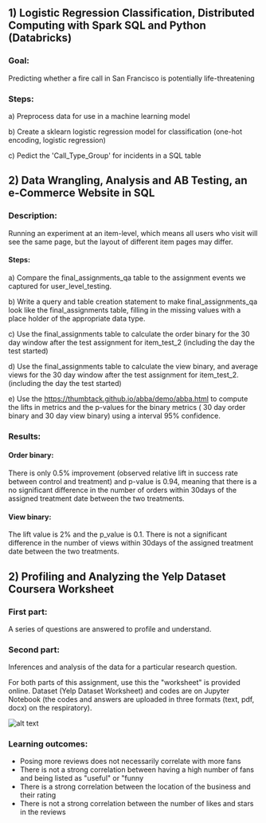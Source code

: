 ## 1) Logistic Regression Classification, Distributed Computing with Spark SQL and Python (Databricks)

### Goal:

Predicting whether a fire call in San Francisco is potentially life-threatening

### Steps:
a) Preprocess data for use in a machine learning model

b) Create a sklearn logistic regression model for classification (one-hot encoding, logistic regression)

c) Pedict the 'Call_Type_Group' for incidents in a SQL table


## 2) Data Wrangling, Analysis and AB Testing, an e-Commerce Website in SQL
### Description:

Running an experiment at an item-level, which means all users who visit will see the same page, but the layout of different item pages may differ. 

#### Steps:
a) Compare the final_assignments_qa table to the assignment events we captured for user_level_testing. 

b) Write a query and table creation statement to make final_assignments_qa look like the final_assignments table, filling in the missing values with a place holder of the appropriate data type.

c) Use the final_assignments table to calculate the order binary for the 30 day window after the test assignment for item_test_2 (including the day the test started)

d) Use the final_assignments table to calculate the view binary, and average views for the 30 day window after the test assignment for item_test_2. (including the day the test started)

e) Use the https://thumbtack.github.io/abba/demo/abba.html to compute the lifts in metrics and the p-values for the binary metrics ( 30 day order binary and 30 day view binary) using a interval 95% confidence.

### Results:
#### Order binary:
There is only 0.5% improvement (observed relative lift in success rate between control and treatment) and p-value is 0.94, meaning that there is a no significant difference in the number of orders within 30days of the assigned treatment date between the two treatments.

#### View binary:
The lift value is 2% and the p_value is 0.1. There is not a significant difference in the number of views within 30days of the assigned treatment date between the two treatments.



## 2) Profiling and Analyzing the Yelp Dataset Coursera Worksheet
### First part:
A series of questions are answered to profile and understand. 
### Second part: 
Inferences and analysis of the data for a particular research question.

For both parts of this assignment, use this the "worksheet" is provided online. Dataset (Yelp Dataset Worksheet) and codes are on Jupyter Notebook (the codes and answers are uploaded in three formats (text, pdf, docx) on the respiratory). 


![alt text](https://github.com/MerEsf/SQLforDataScienceProject/blob/master/Yelp.png)

### Learning outcomes:
- Posing more reviews does not necessarily correlate with more fans
- There is not a strong correlation between having a high number of fans and being listed as "useful" or "funny
- There is a strong correlation between the location of the business and their rating
- There is not a strong correlation between the number of likes and stars in the reviews
